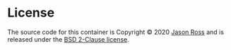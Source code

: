 # License

The source code for this container is Copyright &copy; 2020 [Jason Ross](mailto:algorythm@gmail.com)
and is released under the [BSD 2-Clause license](LICENSE).
